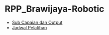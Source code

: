 # RPP_Brawijaya-Robotic
- [Sub Capaian dan Output](Sub_Capaian_dan_Output.md)
- [Jadwal Pelatihan](jadwal-pelatihan.md)
